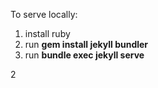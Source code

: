 To serve locally:
1. install ruby
2. run **gem install jekyll bundler**
3. run **bundle exec jekyll serve**

2